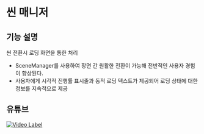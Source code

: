 # 씬 매니저

## 기능 설명
 씬 전환시 로딩 화면을 통한 처리
 - SceneManager를 사용하여 장면 간 원활한 전환이 가능해 전반적인 사용자 경험이 향상된다.
 - 사용자에게 시각적 진행률 표시줄과 동적 로딩 텍스트가 제공되어 로딩 상태에 대한 정보를 지속적으로 제공
 
## 유튜브
 [![Video Label](http://img.youtube.com/vi/2VtbqstAStU/0.jpg)](https://youtu.be/2VtbqstAStU)
 

